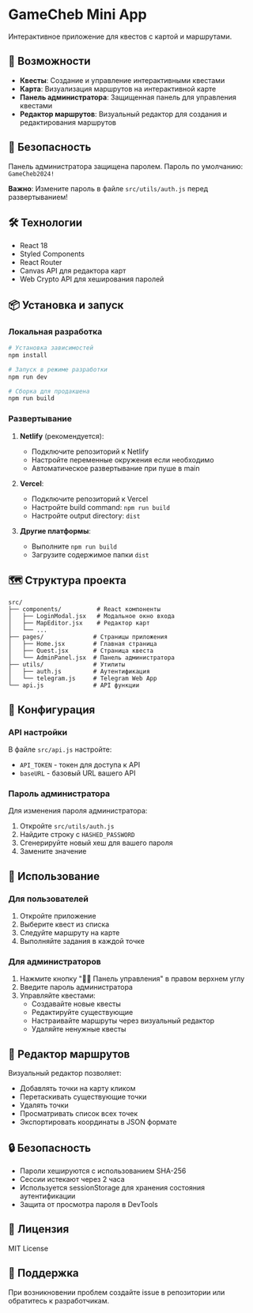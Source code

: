 # GameCheb Mini App

Интерактивное приложение для квестов с картой и маршрутами.

## 🚀 Возможности

- **Квесты**: Создание и управление интерактивными квестами
- **Карта**: Визуализация маршрутов на интерактивной карте
- **Панель администратора**: Защищенная панель для управления квестами
- **Редактор маршрутов**: Визуальный редактор для создания и редактирования маршрутов

## 🔐 Безопасность

Панель администратора защищена паролем. Пароль по умолчанию: `GameCheb2024!`

**Важно**: Измените пароль в файле `src/utils/auth.js` перед развертыванием!

## 🛠️ Технологии

- React 18
- Styled Components
- React Router
- Canvas API для редактора карт
- Web Crypto API для хеширования паролей

## 📦 Установка и запуск

### Локальная разработка

```bash
# Установка зависимостей
npm install

# Запуск в режиме разработки
npm run dev

# Сборка для продакшена
npm run build
```

### Развертывание

1. **Netlify** (рекомендуется):
   - Подключите репозиторий к Netlify
   - Настройте переменные окружения если необходимо
   - Автоматическое развертывание при пуше в main

2. **Vercel**:
   - Подключите репозиторий к Vercel
   - Настройте build command: `npm run build`
   - Настройте output directory: `dist`

3. **Другие платформы**:
   - Выполните `npm run build`
   - Загрузите содержимое папки `dist`

## 🗺️ Структура проекта

```
src/
├── components/          # React компоненты
│   ├── LoginModal.jsx   # Модальное окно входа
│   ├── MapEditor.jsx    # Редактор карт
│   └── ...
├── pages/              # Страницы приложения
│   ├── Home.jsx        # Главная страница
│   ├── Quest.jsx       # Страница квеста
│   └── AdminPanel.jsx  # Панель администратора
├── utils/              # Утилиты
│   ├── auth.js         # Аутентификация
│   └── telegram.js     # Telegram Web App
└── api.js              # API функции
```

## 🔧 Конфигурация

### API настройки

В файле `src/api.js` настройте:
- `API_TOKEN` - токен для доступа к API
- `baseURL` - базовый URL вашего API

### Пароль администратора

Для изменения пароля администратора:

1. Откройте `src/utils/auth.js`
2. Найдите строку с `HASHED_PASSWORD`
3. Сгенерируйте новый хеш для вашего пароля
4. Замените значение

## 📱 Использование

### Для пользователей

1. Откройте приложение
2. Выберите квест из списка
3. Следуйте маршруту на карте
4. Выполняйте задания в каждой точке

### Для администраторов

1. Нажмите кнопку "👨‍💻 Панель управления" в правом верхнем углу
2. Введите пароль администратора
3. Управляйте квестами:
   - Создавайте новые квесты
   - Редактируйте существующие
   - Настраивайте маршруты через визуальный редактор
   - Удаляйте ненужные квесты

## 🎨 Редактор маршрутов

Визуальный редактор позволяет:
- Добавлять точки на карту кликом
- Перетаскивать существующие точки
- Удалять точки
- Просматривать список всех точек
- Экспортировать координаты в JSON формате

## 🔒 Безопасность

- Пароли хешируются с использованием SHA-256
- Сессии истекают через 2 часа
- Используется sessionStorage для хранения состояния аутентификации
- Защита от просмотра пароля в DevTools

## 📄 Лицензия

MIT License

## 🤝 Поддержка

При возникновении проблем создайте issue в репозитории или обратитесь к разработчикам.

